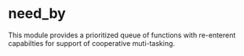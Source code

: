 # need_by
This module provides a prioritized queue of functions with re-enterent capabilties for support of cooperative muti-tasking. 
